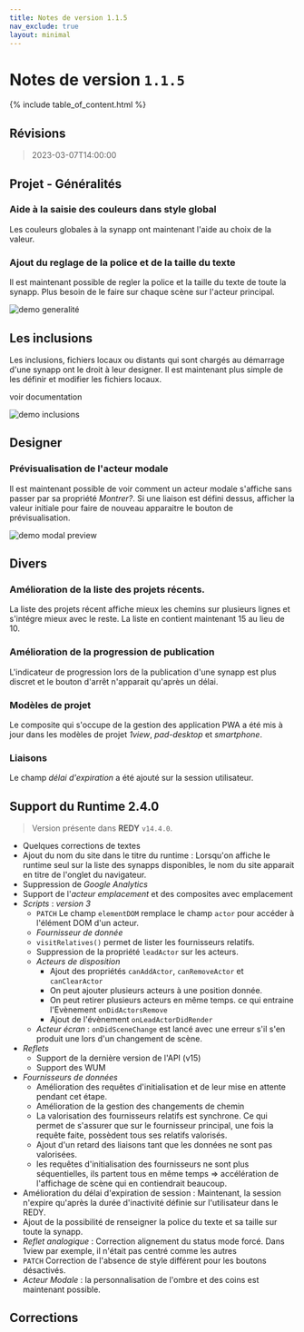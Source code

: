 ```yaml
---
title: Notes de version 1.1.5
nav_exclude: true
layout: minimal
---
```


# Notes de version `1.1.5`

{% include table_of_content.html %}

## Révisions

> 2023-03-07T14:00:00

## Projet - Généralités

### Aide à la saisie des couleurs dans style global

Les couleurs globales à la synapp ont maintenant l'aide au choix de la valeur.

### Ajout du reglage de la police et de la taille du texte

Il est maintenant possible de regler la police et la taille du texte de toute la synapp. Plus besoin de le faire sur chaque scène sur l'acteur principal.

![demo generalité](https://user-images.githubusercontent.com/35595723/223469911-48d145f8-75d6-4391-b826-9e841a8f55c0.gif)

## Les inclusions

Les inclusions, fichiers locaux ou distants qui sont chargés au démarrage d'une synapp ont le droit à leur designer. Il est maintenant plus simple de les définir et modifier les fichiers locaux.

voir documentation 

![demo inclusions](https://user-images.githubusercontent.com/35595723/223472262-79a51449-854d-4500-b1be-caa533c3eff3.gif)

## Designer

### Prévisualisation de l'acteur modale

Il est maintenant possible de voir comment un acteur modale s'affiche sans passer par sa propriété *Montrer?*. 
Si une liaison est défini dessus, afficher la valeur initiale pour faire de nouveau apparaitre le bouton de prévisualisation.

![demo modal preview](https://user-images.githubusercontent.com/35595723/223474456-d295af66-a2f2-4b61-99ce-60b16408ee1c.gif)



## Divers

### Amélioration de la liste des projets récents.
La liste des projets récent affiche mieux les chemins sur plusieurs lignes et s'intégre mieux avec le reste. La liste en contient maintenant 15 au lieu de 10.

### Amélioration de la progression de publication
L'indicateur de progression lors de la publication d'une synapp est plus discret et le bouton d'arrêt n'apparait qu'après un délai.

### Modèles de projet
Le composite qui s'occupe de la gestion des application PWA a été mis à jour dans les modèles de projet *1view*, *pad-desktop* et *smartphone*.

### Liaisons

Le champ *délai d'expiration* a été ajouté sur la session utilisateur.

## Support du Runtime 2.4.0
> Version présente dans **REDY** `v14.4.0`.

- Quelques corrections de textes
- Ajout du nom du site dans le titre du runtime : Lorsqu'on affiche le runtime seul sur la liste des synapps disponibles, le nom du site apparait en titre de l'onglet du navigateur.
- Suppression de *Google Analytics*
- Support de l'_acteur emplacement_ et des composites avec emplacement
- _Scripts_ : *version 3*
  - `PATCH` Le champ `elementDOM` remplace le champ `actor` pour accéder à l'élément DOM d'un acteur.
  - _Fournisseur de donnée_
  - `visitRelatives()` permet de lister les fournisseurs relatifs.
  - Suppression de la propriété `leadActor` sur les acteurs.
  - _Acteurs de disposition_
    - Ajout des propriétés `canAddActor`, `canRemoveActor` et `canClearActor`
    - On peut ajouter plusieurs acteurs à une position donnée.
    - On peut retirer plusieurs acteurs en même temps. ce qui entraine l'Evènement `onDidActorsRemove`
    - Ajout de l'évènement `onLeadActorDidRender`
  - _Acteur écran_ : `onDidSceneChange` est lancé avec une erreur s'il s'en produit une lors d'un changement de scène.
- _Reflets_ 
  - Support de la dernière version de l'API (v15)
  - Support des WUM
- _Fournisseurs de données_
  - Amélioration des requêtes d'initialisation et de leur mise en attente pendant cet étape.
  - Amélioration de la gestion des changements de chemin
  - La valorisation des fournisseurs relatifs est synchrone. Ce qui permet de s'assurer que sur le fournisseur principal, une fois la requête faite, possèdent tous ses relatifs valorisés.
  - Ajout d'un retard des liaisons tant que les données ne sont pas valorisées.
  - les requêtes d'initialisation des fournisseurs ne sont plus séquentielles, ils partent tous en même temps => accélération de l'affichage de scène qui en contiendrait beaucoup.
- Amélioration du délai d'expiration de session : Maintenant, la session n'expire qu'après la durée d'inactivité définie sur l'utilisateur dans le REDY.
- Ajout de la possibilité de renseigner la police du texte et sa taille sur toute la synapp.
- _Reflet analogique_ : Correction alignement du status mode forcé. Dans 1view par exemple, il n'était pas centré comme les autres
- `PATCH` Correction de l'absence de style différent pour les boutons désactivés.
- _Acteur Modale_ : la personnalisation de l'ombre et des coins est maintenant possible.

## Corrections
